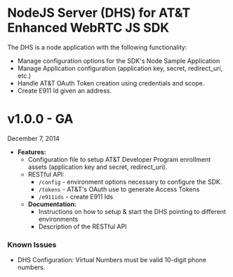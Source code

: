 # NodeJS Server (DHS) for AT&T Enhanced WebRTC JS SDK

The DHS is a node application with the following functionality:
  * Manage configuration options for the SDK's Node Sample Application
  * Manage Application configuration (application key, secret, redirect_uri, etc.)
  * Handle AT&T OAuth Token creation using credentials and scope.
  * Create E911 Id given an address.

# v1.0.0 - GA

December 7, 2014

* **Features:**
  * Configuration file to setup AT&T Developer
Program enrollment assets (application key and secret, redirect_uri).
  * RESTful API:
    * `/config` - environment options necessary to configure the SDK.
    * `/tokens` - AT&T's OAuth use to generate Access Tokens
    * `/e911ids` - create E911 Ids
  * **Documentation:**
    * Instructions on how to setup & start the DHS pointing to different
    environments
    * Description of the RESTful API


### Known Issues

* DHS Configuration: Virtual Numbers must be valid 10-digit phone numbers.
